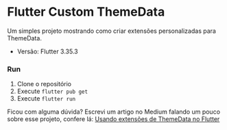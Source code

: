 # Flutter Custom ThemeData

Um simples projeto mostrando como criar extensões personalizadas para ThemeData.

- Versão: Flutter 3.35.3

### Run

1. Clone o repositório
2. Execute `flutter pub get`
3. Execute `flutter run`

Ficou com alguma dúvida? Escrevi um artigo no Medium falando um pouco sobre esse projeto, confere lá: [Usando extensões de ThemeData no Flutter]()
